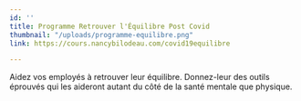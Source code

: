 ```yaml
---
id: ''
title: Programme Retrouver l'Équilibre Post Covid
thumbnail: "/uploads/programme-equilibre.png"
link: https://cours.nancybilodeau.com/covid19equilibre

---
```

Aidez vos employés à retrouver leur équilibre. Donnez-leur des outils éprouvés qui les aideront autant du côté de la santé mentale que physique.